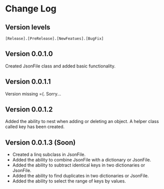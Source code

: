 # Change Log

## Version levels
`[Release].[PreRelease].[NewFeatues].[BugFix]`

## Version 0.0.1.0
Created JsonFile class and added basic functionality.

## Version 0.0.1.1
Version missing =(. Sorry...

## Version 0.0.1.2
Added the ability to nest when adding or deleting an object. A helper class called key has been created.

## Version 0.0.1.3 (Soon)
- Created a linq subclass in JsonFile.
- Added the ability to combine JsonFile with a dictionary or JsonFile.
- Added the ability to subtract identical keys in two dictionaries or JsonFile.
- Added the ability to find duplicates in two dictionaries or JsonFile.
- Added the ability to select the range of keys by values.